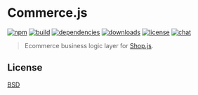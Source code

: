 # Commerce.js

[![npm][npm-img]][npm-url]
[![build][build-img]][build-url]
[![dependencies][dependencies-img]][dependencies-url]
[![downloads][downloads-img]][downloads-url]
[![license][license-img]][license-url]
[![chat][chat-img]][chat-url]

> Ecommerce business logic layer for [Shop.js][shopjs].

## License
[BSD][license-url]

[shopjs]:           https://getshopjs.com
[examples]:         https://github.com/hanzoai/commerce.js/blob/master/test/test.coffee

[build-img]:        https://img.shields.io/travis/hanzoai/commerce.js.svg
[build-url]:        https://travis-ci.org/hanzoai/commerce.js
[chat-img]:         https://badges.gitter.im/join-chat.svg
[chat-url]:         https://gitter.im/hanzoai/chat
[coverage-img]:     https://coveralls.io/repos/hanzoai/commerce.js/badge.svg?branch=master&service=github
[coverage-url]:     https://coveralls.io/github/hanzoai/commerce.js?branch=master
[dependencies-img]: https://david-dm.org/hanzoai/commerce.js.svg
[dependencies-url]: https://david-dm.org/hanzoai/commerce.js
[downloads-img]:    https://img.shields.io/npm/dm/commerce.js.svg
[downloads-url]:    http://badge.fury.io/js/commerce.js
[license-img]:      https://img.shields.io/npm/l/commerce.js.svg
[license-url]:      https://github.com/hanzoai/commerce.js/blob/master/LICENSE
[npm-img]:          https://img.shields.io/npm/v/commerce.js.svg
[npm-url]:          https://www.npmjs.com/package/commerce.js
